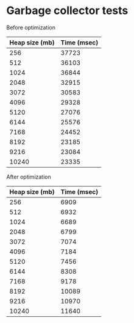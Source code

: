 # Garbage collector tests
Before optimization

| Heap size (mb) | Time (msec) |
|----------------|-------------|
| 256            | 37723       |
| 512            | 36103       |
| 1024           | 36844       |
| 2048           | 32915       |
| 3072           | 30583       |
| 4096           | 29328       |
| 5120           | 27076       |
| 6144           | 25576       |
| 7168           | 24452       |
| 8192           | 23185       |
| 9216           | 23084       |
| 10240          | 23335       |

After optimization

| Heap size (mb) | Time (msec) |
|----------------|-------------|
| 256            | 6909        |
| 512            | 6932        |
| 1024           | 6689        |
| 2048           | 6799        |
| 3072           | 7074        |
| 4096           | 7184        |
| 5120           | 7456        |
| 6144           | 8308        |
| 7168           | 9178        |
| 8192           | 10089       |
| 9216           | 10970       |
| 10240          | 11640       |